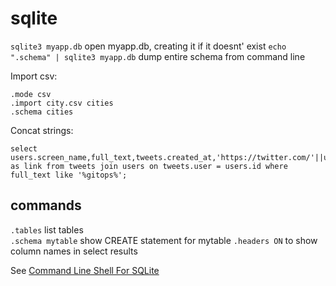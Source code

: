# sqlite

`sqlite3 myapp.db` open myapp.db, creating it if it doesnt' exist
`echo ".schema" | sqlite3 myapp.db` dump entire schema from command line

Import csv:

```
.mode csv
.import city.csv cities
.schema cities
```

Concat strings:

```
select users.screen_name,full_text,tweets.created_at,'https://twitter.com/'||users.screen_name||'/status/'||tweets.id as link from tweets join users on tweets.user = users.id where full_text like '%gitops%';
```

## commands

`.tables` list tables  
`.schema mytable` show CREATE statement for mytable
`.headers ON` to show column names in select results

See [Command Line Shell For SQLite](https://www.sqlite.org/cli.html)
